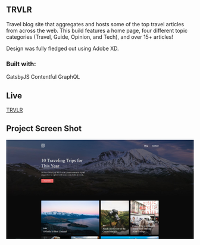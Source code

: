 ## TRVLR

Travel blog site that aggregates and hosts some of the top travel articles from across the web. This build features a home page, four different topic categories (Travel, Guide, Opinion, and Tech), and over 15+ articles!

Design was fully fledged out using Adobe XD.

### Built with:

GatsbyJS	Contentful	GraphQL

## Live

<a href='https://trvlr.blog' target='_blank'>TRVLR</a>

## Project Screen Shot

<img src='./src/images/capture.jpg' >

